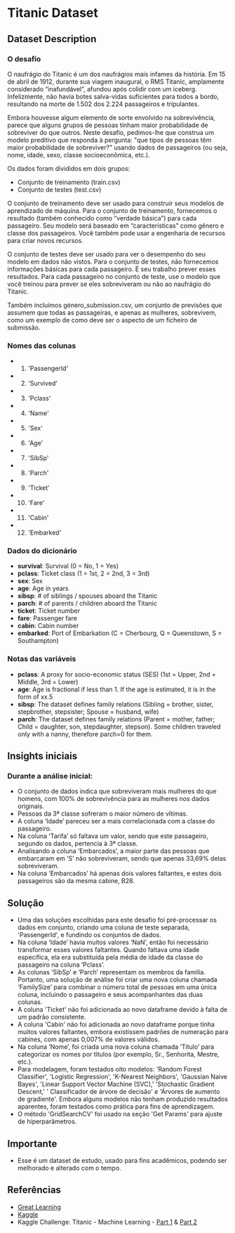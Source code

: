 # Titanic Dataset

## Dataset Description

### O desafio

O naufrágio do Titanic é um dos naufrágios mais infames da história. Em 15 de abril de 1912, durante sua viagem inaugural, o RMS Titanic, amplamente considerado “inafundável”, afundou após colidir com um iceberg. Infelizmente, não havia botes salva-vidas suficientes para todos a bordo, resultando na morte de 1.502 dos 2.224 passageiros e tripulantes.

Embora houvesse algum elemento de sorte envolvido na sobrevivência, parece que alguns grupos de pessoas tinham maior probabilidade de sobreviver do que outros. Neste desafio, pedimos-lhe que construa um modelo preditivo que responda à pergunta: "que tipos de pessoas têm maior probabilidade de sobreviver?" usando dados de passageiros (ou seja, nome, idade, sexo, classe socioeconômica, etc.).

Os dados foram divididos em dois grupos:

- Conjunto de treinamento (train.csv)
- Conjunto de testes (test.csv)

O conjunto de treinamento deve ser usado para construir seus modelos de aprendizado de máquina. Para o conjunto de treinamento, fornecemos o resultado (também conhecido como “verdade básica”) para cada passageiro. Seu modelo será baseado em “características” como gênero e classe dos passageiros. Você também pode usar a engenharia de recursos para criar novos recursos.

O conjunto de testes deve ser usado para ver o desempenho do seu modelo em dados não vistos. Para o conjunto de testes, não fornecemos informações básicas para cada passageiro. É seu trabalho prever esses resultados. Para cada passageiro no conjunto de teste, use o modelo que você treinou para prever se eles sobreviveram ou não ao naufrágio do Titanic.

Também incluímos género_submission.csv, um conjunto de previsões que assumem que todas as passageiras, e apenas as mulheres, sobrevivem, como um exemplo de como deve ser o aspecto de um ficheiro de submissão.

### Nomes das colunas

- 1. 'PassengerId'
- 2. 'Survived'
- 3. 'Pclass'
- 4. 'Name'
- 5. 'Sex'
- 6. 'Age'
- 7. 'SibSp'
- 8. 'Parch'
- 9. 'Ticket'
- 10. 'Fare'
- 11. 'Cabin'
- 12. 'Embarked'

### Dados do dicionário

- **survival**: Survival (0 = No, 1 = Yes)
- **pclass**: Ticket class (1 = 1st, 2 = 2nd, 3 = 3rd)
- **sex**: Sex
- **age**: Age in years
- **sibsp**: # of siblings / spouses aboard the Titanic
- **parch**: # of parents / children aboard the Titanic
- **ticket**: Ticket number
- **fare**: Passenger fare
- **cabin**: Cabin number
- **embarked**: Port of Embarkation (C = Cherbourg, Q = Queenstown, S = Southampton)

### Notas das variáveis

- **pclass**: A proxy for socio-economic status (SES) (1st = Upper, 2nd = Middle, 3rd = Lower)
- **age**: Age is fractional if less than 1. If the age is estimated, it is in the form of xx.5
- **sibsp**: The dataset defines family relations (Sibling = brother, sister, stepbrother, stepsister; Spouse = husband, wife)
- **parch**: The dataset defines family relations (Parent = mother, father; Child = daughter, son, stepdaughter, stepson). Some children traveled only with a nanny, therefore parch=0 for them.

## Insights iniciais

### Durante a análise inicial:

- O conjunto de dados indica que sobreviveram mais mulheres do que homens, com 100% de sobrevivência para as mulheres nos dados originais.
- Pessoas da 3ª classe sofreram o maior número de vítimas.
- A coluna ‘Idade’ pareceu ser a mais correlacionada com a classe do passageiro.
- Na coluna ‘Tarifa’ só faltava um valor, sendo que este passageiro, segundo os dados, pertencia à 3ª classe.
- Analisando a coluna ‘Embarcados’, a maior parte das pessoas que embarcaram em ‘S’ não sobreviveram, sendo que apenas 33,69% delas sobreviveram.
- Na coluna ‘Embarcados’ há apenas dois valores faltantes, e estes dois passageiros são da mesma cabine, B28.

## Solução

- Uma das soluções escolhidas para este desafio foi pré-processar os dados em conjunto, criando uma coluna de teste separada, 'PassengerId', e fundindo os conjuntos de dados.
- Na coluna ‘Idade’ havia muitos valores ‘NaN’, então foi necessário transformar esses valores faltantes. Quando faltava uma idade específica, ela era substituída pela média de idade da classe do passageiro na coluna ‘Pclass’.
- As colunas ‘SibSp’ e ‘Parch’ representam os membros da família. Portanto, uma solução de análise foi criar uma nova coluna chamada ‘FamilySize’ para combinar o número total de pessoas em uma única coluna, incluindo o passageiro e seus acompanhantes das duas colunas.
- A coluna 'Ticket' não foi adicionada ao novo dataframe devido à falta de um padrão consistente.
- A coluna 'Cabin' não foi adicionada ao novo dataframe porque tinha muitos valores faltantes, embora existissem padrões de numeração para cabines, com apenas 0,007% de valores válidos.
- Na coluna ‘Nome’, foi criada uma nova coluna chamada ‘Título’ para categorizar os nomes por títulos (por exemplo, Sr., Senhorita, Mestre, etc.).
- Para modelagem, foram testados oito modelos: 'Random Forest Classifier', 'Logistic Regression', 'K-Nearest Neighbors', 'Gaussian Naive Bayes', 'Linear Support Vector Machine (SVC),' 'Stochastic Gradient Descent,' ' Classificador de árvore de decisão' e 'Árvores de aumento de gradiente'. Embora alguns modelos não tenham produzido resultados aparentes, foram testados como prática para fins de aprendizagem.
- O método 'GridSearchCV' foi usado na seção 'Get Params' para ajuste de hiperparâmetros.

## Importante
- Esse é um dataset de estudo, usado para fins acadêmicos, podendo ser melhorado e alterado com o tempo.

## Referências

- [Great Learning](https://www.mygreatlearning.com/blog/gridsearchcv/)
- [Kaggle](https://www.kaggle.com/competitions/titanic/data)
- Kaggle Challenge: Titanic - Machine Learning - [Part 1](https://www.youtube.com/watch?v=8Fu-jBoPci0) & [Part 2](https://www.youtube.com/watch?v=4ryDV7EUtlU&list=PLTrMTWH_kmG_sapE9vb57IzsqAsUV7Xtz&index=2)

